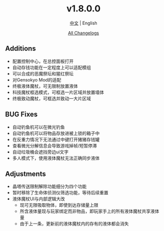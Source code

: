 ﻿<h1 align="center">v1.8.0.0</h1>

<div align="center">

[中文](../zh/v1.8.0.0.md) | English

[All Changelogs](../../ChangeLog-en.md)

</div>

## Additions

- 配置控制中心，在总控面板打开
- 自动存钱功能在一定程度上可以适配模组
- 可以合成的恶魔祭坛和猩红祭坛
- 对Gensokyo Mod的适配
- 终极液体魔杖，可无限制放置液体
- 科技魔杖框选模式，可框选一片区域并放置墙体
- 终极致动魔杖，可框选并致动一大片区域

## BUG Fixes

- 自动钓鱼机可以在微光钓鱼
- 自动钓鱼机可以将物品存放进被上锁的箱子中
- 在反重力情况下无法通过中键打开猪猪存钱罐
- 查看微光分解信息会导致游戏掉帧/短暂停滞
- 自动垃圾桶会遮挡旁边ui文字
- 多人模式下，使用液体魔杖无法正确同步液体

## Adjustments

- 晶塔传送限制解除功能细分为四个功能
- 暂时移除了生命体侦测仪筛选功能，等待后续重置
- 液体魔杖UI与内部逻辑大改
    - 现可无限吸取物体，即使到达存储量上限
    - 所含液体量现与玩家绑定而非物品，即玩家手上的所有液体魔杖共享液体量
    - 由于上一条，更新前的液体魔杖内的存有的液体都会消失